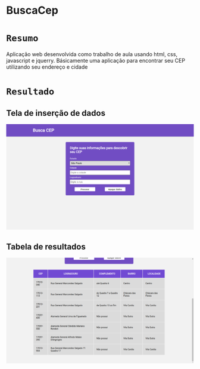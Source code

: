 # BuscaCep

# `Resumo`

Aplicação web desenvolvida como trabalho de aula usando html, css, javascript e jquerry.
Básicamente uma aplicação para encontrar seu CEP utilizando seu endereço e cidade

# `Resultado`

## Tela de inserção de dados

![](result/result1)

## Tabela de resultados

![](result/result2)
